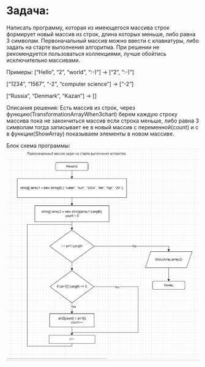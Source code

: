 # Задача:
Написать программу, которая из имеющегося массива строк формирует новый массив из строк, длина которых меньше, либо равна 3 символам. Первоначальный массив можно ввести с клавиатуры, либо задать на старте выполнения алгоритма. При решении не рекомендуется пользоваться коллекциями, лучше обойтись исключительно массивами.

Примеры:
[“Hello”, “2”, “world”, “:-)”] → [“2”, “:-)”]

[“1234”, “1567”, “-2”, “computer science”] → [“-2”]

[“Russia”, “Denmark”, “Kazan”] → []

Описания решения: Есть массив из строк, через функцию(TransformationArrayWhen3chart) берем каждую строку массива пока не закончиться массив если строка меньше, либо равна 3 символам тогда записывает ее в новый массив с переменной(count) и с в функции(ShowArray) показываем элементы в новом массиве.

Блок схема программы:
![файл](block_3charArray.jpg)
